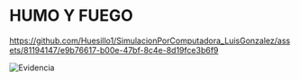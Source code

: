 # HUMO Y FUEGO


https://github.com/Huesillo1/SimulacionPorComputadora_LuisGonzalez/assets/81194147/e9b76617-b00e-47bf-8c4e-8d19fce3b6f9


![Evidencia](https://github.com/Huesillo1/SimulacionPorComputadora_LuisGonzalez/assets/81194147/fcd60f3b-b54f-42cc-9459-81bdea5a5878)
